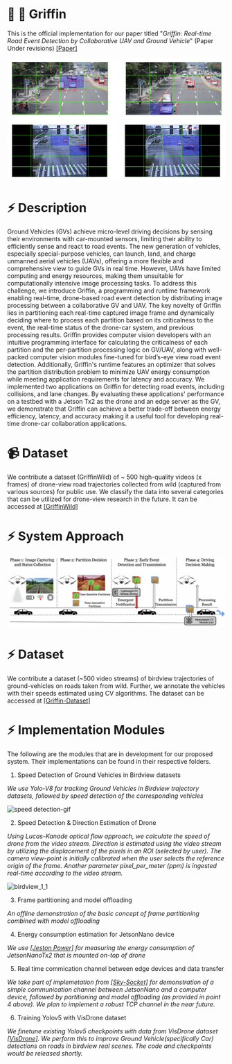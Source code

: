 # 🚗 🚡 Griffin

This is the official implementation for our paper titled "_Griffin: Real-time Road Event Detection by Collaborative UAV and Ground Vehicle_" (Paper Under revisions) [[Paper]](https://drive.google.com/file/d/1uCIxh5hbrb4kFi26-uINK4sL9AW1DUMA/view?usp=drive_link)

<div align="center">
<img src="assets/griffin-event1.png" >
</div>

<div align="center">
<img src="assets/griffin-event2.png" >
</div>

# ⚡ Description

Ground Vehicles (GVs) achieve micro-level driving decisions by sensing their environments with car-mounted sensors, limiting their ability to efficiently sense and react to road events. The new generation of vehicles, especially special-purpose vehicles, can launch, land, and charge unmanned aerial vehicles (UAVs), offering a more flexible and comprehensive view to guide GVs in real time. However, UAVs have limited computing and energy resources, making them unsuitable for computationally intensive image processing tasks. To address this challenge, we introduce Griffin, a programming and runtime framework enabling real-time, drone-based road event detection by distributing image processing between a collaborative GV and UAV. The key novelty of Griffin lies in partitioning each real-time captured image frame and dynamically deciding where to process each partition based on its criticalness to the event, the real-time status of the drone-car system, and previous processing results. Griffin provides computer vision developers with an intuitive programming interface for calculating the criticalness of each partition and the per-partition processing logic on GV/UAV, along with well-packed computer vision modules fine-tuned for bird’s-eye view road event detection. Additionally, Griffin's runtime features an optimizer that solves the partition distribution problem to minimize UAV energy consumption while meeting application requirements for latency and accuracy. We implemented two applications on Griffin for detecting road events, including collisions, and lane changes. By evaluating these applications' performance on a testbed with a Jetson Tx2 as the drone and an edge server as the GV, we demonstrate that Griffin can achieve a better trade-off between energy efficiency, latency, and accuracy making it a useful tool for developing real-time drone-car collaboration applications.

# 📹 Dataset

We contribute a dataset (GriffinWild) of ~ 500 high-quality videos (x frames) of drone-view road trajectories collected from wild (captured from various sources) for public use. We classify the data into several categories that can be utilized for drone-view research in the future. It can be accessed at [[GriffinWild]](https://drive.google.com/drive/folders/1EPxw5zrwL9lXsRwkYlNfKKs3hxUfigOk?usp=drive_link)

# ⚡ System Approach

<div align="center">
<img src="assets/griffin.png" >
</div>

# ⚡ Dataset

We contribute a dataset (~500 video streams) of birdview trajectories of ground-vehicles on roads taken from wild. Further, we annotate the vehicles with their speeds estimated using CV algorithms. The dataset can be accessed at  [[Griffin-Dataset]](https://drive.google.com/drive/folders/1OlFtWg9VwWSjqOyTakliqYqBxmtCAIfw?usp=drive_link)


# ⚡ Implementation Modules

The following are the modules that are in development for our proposed system. Their implementations can be found in their respective folders.
1. Speed Detection of Ground Vehicles in Birdview datasets

_We use Yolo-V8 for tracking Ground Vehicles in Birdview trajectory datasets, followed by speed detection of the corresponding vehicles_

![speed detection-gif](https://github.com/kiran-collab/Griffin-Drone-Car-Collaboration/assets/75129341/d6309ca1-d67e-4f9a-9277-3020c0e3e1f0)

2. Speed Detection & Direction Estimation of Drone

_Using Lucas-Kanade optical flow approach, we calculate the speed of drone from the video stream. Direction is estimated using the video stream by utilizing the displacement of the pixels in an ROI (selected by user). The camera view-point is initially calibrated when the user selects the reference origin of the frame. Another parameter pixel_per_meter (ppm) is ingested real-time according to the video stream._

![birdview_1_1](https://github.com/kiran-collab/Griffin-Drone-Car-Collaboration/assets/75129341/bcfaadd4-8b62-4e15-b247-051884be94e9)

3. Frame partitioning and model offloading

_An offline demonstration of the basic concept of frame partitioning combined with model offloading_

4. Energy consumption estimation for JetsonNano device

_We use [[Jeston Power]](https://github.com/opendr-eu/jetson_power) for measuring the energy consumption of JetsonNanoTx2 that is mounted on-top of drone_

5. Real time commication channel between edge devices and data transfer

_We take part of implemetation from [[Sky-Socket]](https://github.com/JaySchall/Drone-Car-Collaboration) for demonstration of a simple communication channel between JetsonNano and a computer device, followed by partitioning and model offloading (as provided in point 4 above). We plan to implement a robust TCP channel in the near future._ 

6. Training Yolov5 with VisDrone dataset

_We finetune existing Yolov5 checkpoints with data from VisDrone dataset [[VisDrone]](https://github.com/VisDrone/VisDrone-Dataset). We perform this to improve Ground Vehicle(specifically Car) detections on roads in birdview real scenes. The code and checkpoints would be released shortly._ 
